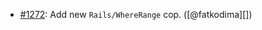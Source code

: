 * [#1272](https://github.com/rubocop/rubocop-rails/pull/1272): Add new `Rails/WhereRange` cop. ([@fatkodima][])
